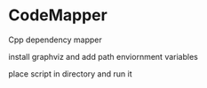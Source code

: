 # CodeMapper
Cpp dependency mapper

install graphviz and add path enviornment variables

place script in directory and run it
